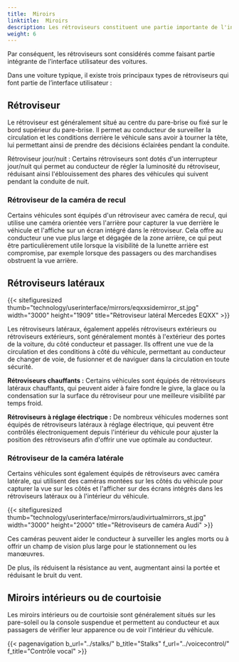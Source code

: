 ```yaml
---
title:  Miroirs
linktitle:  Miroirs
description: Les rétroviseurs constituent une partie importante de l'interface utilisateur des voitures. Les rétroviseurs constituent une aide visuelle essentielle qui permet au conducteur d'observer les environs du véhicule, fournissant ainsi une connaissance essentielle de la situation et contribuant à une conduite sûre.
weight: 6
---
```

<!-- markdownlint-disable MD033 -->

Par conséquent, les rétroviseurs sont considérés comme faisant partie intégrante de l’interface utilisateur des voitures.

Dans une voiture typique, il existe trois principaux types de rétroviseurs qui font partie de l’interface utilisateur :

## Rétroviseur

Le rétroviseur est généralement situé au centre du pare-brise ou fixé sur le bord supérieur du pare-brise. Il permet au conducteur de surveiller la circulation et les conditions derrière le véhicule sans avoir à tourner la tête, lui permettant ainsi de prendre des décisions éclairées pendant la conduite.

Rétroviseur jour/nuit : Certains rétroviseurs sont dotés d'un interrupteur jour/nuit qui permet au conducteur de régler la luminosité du rétroviseur, réduisant ainsi l'éblouissement des phares des véhicules qui suivent pendant la conduite de nuit.

### Rétroviseur de la caméra de recul

Certains véhicules sont équipés d'un rétroviseur avec caméra de recul, qui utilise une caméra orientée vers l'arrière pour capturer la vue derrière le véhicule et l'affiche sur un écran intégré dans le rétroviseur. Cela offre au conducteur une vue plus large et dégagée de la zone arrière, ce qui peut être particulièrement utile lorsque la visibilité de la lunette arrière est compromise, par exemple lorsque des passagers ou des marchandises obstruent la vue arrière.

## Rétroviseurs latéraux

{{< sitefiguresized thumb="technology/userinterface/mirrors/eqxxsidemirror_st.jpg" width="3000" height="1909" title="Rétroviseur latéral Mercedes EQXX" >}}

Les rétroviseurs latéraux, également appelés rétroviseurs extérieurs ou rétroviseurs extérieurs, sont généralement montés à l'extérieur des portes de la voiture, du côté conducteur et passager. Ils offrent une vue de la circulation et des conditions à côté du véhicule, permettant au conducteur de changer de voie, de fusionner et de naviguer dans la circulation en toute sécurité.

**Rétroviseurs chauffants :** Certains véhicules sont équipés de rétroviseurs latéraux chauffants, qui peuvent aider à faire fondre le givre, la glace ou la condensation sur la surface du rétroviseur pour une meilleure visibilité par temps froid.

**Rétroviseurs à réglage électrique :** De nombreux véhicules modernes sont équipés de rétroviseurs latéraux à réglage électrique, qui peuvent être contrôlés électroniquement depuis l'intérieur du véhicule pour ajuster la position des rétroviseurs afin d'offrir une vue optimale au conducteur.

### Rétroviseur de la caméra latérale

Certains véhicules sont également équipés de rétroviseurs avec caméra latérale, qui utilisent des caméras montées sur les côtés du véhicule pour capturer la vue sur les côtés et l'afficher sur des écrans intégrés dans les rétroviseurs latéraux ou à l'intérieur du véhicule.

{{< sitefiguresized thumb="technology/userinterface/mirrors/audivirtualmirrors_st.jpg" width="3000" height="2000" title="Rétroviseurs de caméra Audi" >}}

Ces caméras peuvent aider le conducteur à surveiller les angles morts ou à offrir un champ de vision plus large pour le stationnement ou les manœuvres.

De plus, ils réduisent la résistance au vent, augmentant ainsi la portée et réduisant le bruit du vent.

## Miroirs intérieurs ou de courtoisie

Les miroirs intérieurs ou de courtoisie sont généralement situés sur les pare-soleil ou la console suspendue et permettent au conducteur et aux passagers de vérifier leur apparence ou de voir l'intérieur du véhicule.

{{< pagenavigation b_url="../stalks/" b_title="Stalks" f_url="../voicecontrol/" f_title="Contrôle vocal" >}}